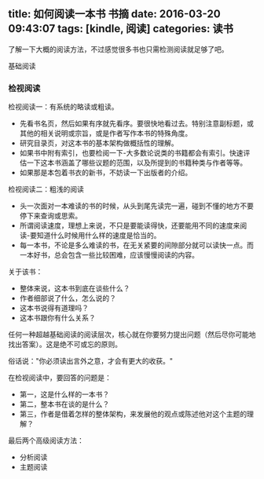 title: 如何阅读一本书 书摘
date: 2016-03-20 09:43:07
tags: [kindle, 阅读]
categories: 读书
---
了解一下大概的阅读方法，不过感觉很多书也只需检测阅读就足够了吧。

基础阅读

### 检视阅读

检视阅读一：有系统的略读或粗读。  

- 先看书名页，然后如果有序就先看序。要很快地看过去。特别注意副标题，或其他的相关说明或宗旨，或是作者写作本书的特殊角度。  
- 研究目录页，对这本书的基本架构做概括性的理解。  
- 如果书中附有索引，也要检阅一下-大多数论说类的书籍都会有索引。快速评估一下这本书涵盖了哪些议题的范围，以及所提到的书籍种类与作者等等。  
- 如果那是本包着书衣的新书，不妨读一下出版者的介绍。  <!--more-->

检视阅读二：粗浅的阅读

- 头一次面对一本难读的书的时候，从头到尾先读完一遍，碰到不懂的地方不要停下来查询或思索。
- 所谓阅读速度，理想上来说，不只是要能读得快，还要能用不同的速度来阅读-要知道什么时候用什么样的速度是恰当的。  
- 每一本书，不论是多么难读的书，在无关紧要的间隙部分就可以读快一点。而一本好书，总会包含一些比较困难，应该慢慢阅读的内容。  

关于该书：  

- 整体来说，这本书到底在谈些什么？  
- 作者细部说了什么，怎么说的？  
- 这本书说得有道理吗？  
- 这本书跟你有什么关系？  

任何一种超越基础阅读的阅读层次，核心就在你要努力提出问题（然后尽你可能地找出答案）。这是绝不可或忘的原则。

俗话说："你必须读出言外之意，才会有更大的收获。"  

在检视阅读中，要回答的问题是：

- 第一，这是什么样的一本书？  
- 第二，整本书在谈的是什么？  
- 第三，作者是借着怎样的整体架构，来发展他的观点或陈述他对这个主题的理解？  

最后两个高级阅读方法：

- 分析阅读  
- 主题阅读  

